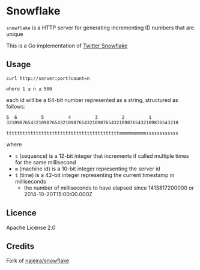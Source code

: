 Snowflake
=========

`snowflake` is a HTTP server for generating incrementing ID numbers that are 
unique

This is a Go implementation of [Twitter Snowflake](https://blog.twitter.com/2010/announcing-snowflake)

Usage
-----

    curl http://server:port?count=n 

    where 1 ≤ n ≤ 500

each id will be a 64-bit number represented as a string, structured as follows:

    6  6         5         4         3         2         1         
    3210987654321098765432109876543210987654321098765432109876543210
    
    ttttttttttttttttttttttttttttttttttttttttttmmmmmmmmmmssssssssssss

where

* `s` (sequence) is a 12-bit integer that increments if called multiple times for the same millisecond
* `m` (machine id) is a 10-bit integer representing the server id
* `t` (time) is a 42-bit integer representing the current timestamp in milliseconds
    * the number of milliseconds to have elapsed since 1413817200000 or 2014-10-20T15:00:00.000Z

Licence
-------

Apache License 2.0

Credits
-------

Fork of [najeira/snowflake](https://github.com/najeira/snowflake)